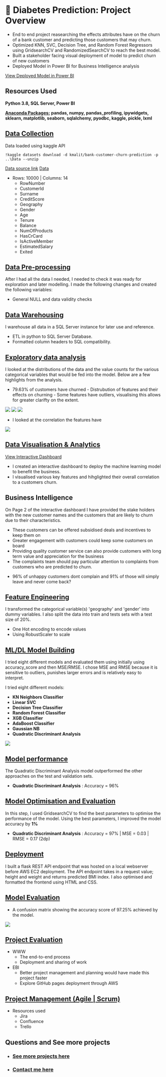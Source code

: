# 🍫 Diabetes Prediction: Project Overview  
* End to end project reasearching the effects attributes have on the churn of a bank customer and predicting those customers that may churn.
* Optimized KNN, SVC, Decision Tree, and Random Forest Regressors using GridsearchCV and RandomizedSearchCV to reach the best model. 
* Built a stakeholder facing visual deployment of model to predict churn of new customers 
* Deployed Model in Power BI for Business Intelligence analysis 


[View Deployed Model in Power BI](https://app.powerbi.com/view?r=eyJrIjoiNDExYjQ0OTUtNWI5MC00OTQ5LWFlYmUtYjNkMzE1YzE2NmE0IiwidCI6IjYyZWE3MDM0LWI2ZGUtNDllZS1iZTE1LWNhZThlOWFiYzdjNiJ9&pageName=ReportSection)
         
## Resources Used
**Python 3.8, SQL Server, Power BI** 

[**Anaconda Packages:**](requirements.txt) **pandas, numpy, pandas_profiling, ipywidgets, sklearn, matplotlib, seaborn, sqlalchemy, pyodbc, kaggle, pickle, lxml**   

## [Data Collection](Code/P2_Code.ipynb)
Data loaded using kaggle API <br>
```
!kaggle datasets download -d kmalit/bank-customer-churn-prediction -p ..\Data --unzip 
```
[Data source link](https://www.kaggle.com/kmalit/bank-customer-churn-prediction)
[Data](Data/Churn_Modelling.csv)
*  Rows: 10000 | Columns: 14
    *   RowNumber
    *   CustomerId  
    *   Surname 
    *   CreditScore
    *   Geography
    *   Gender
    *   Age
    *   Tenure
    *   Balance
    *   NumOfProducts
    *   HasCrCard
    *   IsActiveMember
    *   EstimatedSalary
    *   Exited


## [Data Pre-processing](Code/P2_Code.ipynb)
After I had all the data I needed, I needed to check it was ready for exploration and later modelling. I made the following changes and created the following variables:   
*   General NULL and data validity checks  


## [Data Warehousing](Code/P2_Code.ipynb)
I warehouse all data in a SQL Server instance for later use and reference.

*   ETL in python to SQL Server Database.
*   Formatted column headers to SQL compatibility.  

## [Exploratory data analysis](Code/P2_Code.ipynb) 
I looked at the distributions of the data and the value counts for the various categorical variables that would be fed into the model. Below are a few highlights from the analysis.
*   79.63% of customers have churned - Distrubution of features and their effects on churning - Some features have outliers, visualising this allows for greater clarifty on the extent. 
<img src="images/Churn_barchart_distrib.png" />
<img src="images/independentfeatures_distrib.png" />
<img src="images/boxplots.png" />

*   I looked at the correlation the features have
<img src="images/churn_correlation.png" />

## [Data Visualisation & Analytics](https://app.powerbi.com/view?r=eyJrIjoiNDExYjQ0OTUtNWI5MC00OTQ5LWFlYmUtYjNkMzE1YzE2NmE0IiwidCI6IjYyZWE3MDM0LWI2ZGUtNDllZS1iZTE1LWNhZThlOWFiYzdjNiJ9&pageName=ReportSection)
[View Interactive Dashboard](https://app.powerbi.com/view?r=eyJrIjoiNDExYjQ0OTUtNWI5MC00OTQ5LWFlYmUtYjNkMzE1YzE2NmE0IiwidCI6IjYyZWE3MDM0LWI2ZGUtNDllZS1iZTE1LWNhZThlOWFiYzdjNiJ9&pageName=ReportSection)
*   I created an interactive dashboard to deploy the machine learning model to benefit the business.
*   I visualised various key features and hihglighted their overall correlation to a customers churn. 

## Business Intelligence
On Page 2 of the interactive dashboard I have provided the stake holders with the new customer names and the customers that are likely to churn due to their characteristics.

*   These customers can be offered subsidised deals and incentives to keep them on
*   Greater engagement with customers could keep some customers on board 
*   Providing quality customer service can also provide customers with long term value and appreciation for the business
*   The complaints team should pay particular attention to complaints from customers who are predicted to churn.
- 96% of unhappy customers dont complain  and 91% of those will simply leave and never come back?

## [Feature Engineering](Code/P2_Code.ipynb) 
I transformed the categorical variable(s) 'geography' and 'gender' into dummy variables. I also split the data into train and tests sets with a test size of 20%.
*   One Hot encoding to encode values
*   Using RobustScaler to scale  

## [ML/DL Model Building](Code/P11_Code.ipynb)

I tried eight different models and evaluated them using initially using accuracy_score and then MSE/RMSE. I chose MSE and RMSE because it is sensitive to outliers, punishes larger errors and is relatively easy to interpret.   

I tried eight different models:
*   **KN Neighbors Classifier** 
*   **Linear SVC** 
*   **Decision Tree Classifier** 
*   **Random Forest Classifier**
*   **XGB Classifier** 
*   **AdaBoost Classifier**  
*   **Gaussian NB** 
*   **Quadratic Discriminant Analysis** 

<img src="images/Crossvalidation.png" />

## [Model performance](Code/P11_Code.ipynb)
The Quadratic Discriminant Analysis model outperformed the other approaches on the test and validation sets. 
*   **Quadratic Discriminant Analysis** : Accuracy = 96% 

## [Model Optimisation and Evaluation](Code/P11_Code.ipynb)
In this step, I used GridsearchCV to find the best parameters to optimise the performance of the model.
Using the best parameters, I improved the model accuracy by **1%**

*   **Quadratic Discriminant Analysis** : Accuracy = 97% | MSE = 0.03 | RMSE = 0.17 (2dp)

## [Deployment](https://app.powerbi.com/view?r=eyJrIjoiNDExYjQ0OTUtNWI5MC00OTQ5LWFlYmUtYjNkMzE1YzE2NmE0IiwidCI6IjYyZWE3MDM0LWI2ZGUtNDllZS1iZTE1LWNhZThlOWFiYzdjNiJ9&pageName=ReportSection)
I built a flask REST API endpoint that was hosted on a local webserver before AWS EC2 deployment. The API endpoint takes in a request value; height and weight and returns predicted BMI index. I also optimised and formatted the frontend using HTML and CSS. 

## [Model Evaluation](Code/P11_Code.ipynb)
*   A confusion matrix showing the accuracy score of 97.25% achieved by the model. 
<img src="images/Confusionmatrix.png" />


## [Project Evaluation](Presentation/P11Presentation.pptx) 
*   WWW
    *   The end-to-end process
    *   Deployment and sharing of work 
*   EBI 
    *   Better project management and planning would have made this project faster
    *   Explore GitHub pages deployment through AWS 

## [Project Management (Agile | Scrum)](https://www.atlassian.com/software/jira)
* Resources used
    * Jira
    * Confluence
    * Trello 

## Questions and See more projects    

* ### [See more projects here](https://github.com/MattithyahuData?tab=repositories)
* ### [Contact me here](mailto:theanalyticsolutions@gmail.com) 

